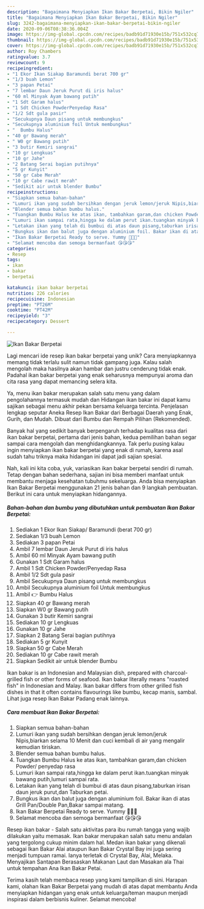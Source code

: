 ```yaml
---
description: "Bagaimana Menyiapkan Ikan Bakar Berpetai, Bikin Ngiler"
title: "Bagaimana Menyiapkan Ikan Bakar Berpetai, Bikin Ngiler"
slug: 3242-bagaimana-menyiapkan-ikan-bakar-berpetai-bikin-ngiler
date: 2020-09-06T08:38:36.004Z
image: https://img-global.cpcdn.com/recipes/badb91d71930e15b/751x532cq70/ikan-bakar-berpetai-foto-resep-utama.jpg
thumbnail: https://img-global.cpcdn.com/recipes/badb91d71930e15b/751x532cq70/ikan-bakar-berpetai-foto-resep-utama.jpg
cover: https://img-global.cpcdn.com/recipes/badb91d71930e15b/751x532cq70/ikan-bakar-berpetai-foto-resep-utama.jpg
author: Roy Chambers
ratingvalue: 3.7
reviewcount: 9
recipeingredient:
- "1 Ekor Ikan Siakap Baramundi berat 700 gr"
- "1/3 buah Lemon"
- "3 papan Petai"
- "7 lembar Daun Jeruk Purut di iris halus"
- "60 ml Minyak Ayam bawang putih"
- "1 Sdt Garam halus"
- "1 Sdt Chicken PowderPenyedap Rasa"
- "1/2 Sdt gula pasir"
- "Secukupnya Daun pisang untuk membungkus"
- "Secukupnya aluminium foil Untuk membungkus"
- "  Bumbu Halus"
- "40 gr Bawang merah"
- " W0 gr Bawang putih"
- "3 butir Kemiri sangrai"
- "10 gr Lengkuas"
- "10 gr Jahe"
- "2 Batang Serai bagian putihnya"
- "5 gr Kunyit"
- "50 gr Cabe Merah"
- "10 gr Cabe rawit merah"
- "Sedikit air untuk blender Bumbu"
recipeinstructions:
- "Siapkan semua bahan-bahan"
- "Lumuri ikan yang sudah bersihkan dengan jeruk lemon/jeruk Nipis,biarkan selama 10 Menit dan cuci kembali di air yang mengalir kemudian tiriskan."
- "Blender semua bahan bumbu halus."
- "Tuangkan Bumbu Halus ke atas ikan, tambahkan garam,dan chicken Powder/ penyedap rasa"
- "Lumuri ikan sampai rata,hingga ke dalam perut ikan.tuangkan minyak bawang putih,lumuri sampai rata."
- "Letakan ikan yang telah di bumbui di atas daun pisang,taburkan irisan daun jeruk purut,dan Taburkan petai."
- "Bungkus ikan dan balut juga dengan aluminium foil. Bakar ikan di atas Grill Pan/Double Pan,Bakar sampai matang."
- "Ikan Bakar Berpetai Ready to serve. Yummy 🤤🤤🤤"
- "Selamat mencoba dan semoga bermanfaat 😘😘😘"
categories:
- Resep
tags:
- ikan
- bakar
- berpetai

katakunci: ikan bakar berpetai 
nutrition: 226 calories
recipecuisine: Indonesian
preptime: "PT26M"
cooktime: "PT42M"
recipeyield: "3"
recipecategory: Dessert

---
```



![Ikan Bakar Berpetai](https://img-global.cpcdn.com/recipes/badb91d71930e15b/751x532cq70/ikan-bakar-berpetai-foto-resep-utama.jpg)

Lagi mencari ide resep ikan bakar berpetai yang unik? Cara menyiapkannya memang tidak terlalu sulit namun tidak gampang juga. Kalau salah mengolah maka hasilnya akan hambar dan justru cenderung tidak enak. Padahal ikan bakar berpetai yang enak seharusnya mempunyai aroma dan cita rasa yang dapat memancing selera kita.

Ya, menu ikan bakar merupakan salah satu menu yang dalam pengolahannya termasuk mudah dan Hidangan ikan bakar ini dapat kamu sajikan sebagai menu akhir pekan bersama keluarga tercinta. Penjelasan lengkap seputar Aneka Resep Ikan Bakar dari Berbagai Daerah yang Enak, Gurih, dan Mudah. Dibuat dari Bumbu dan Rempah Pilihan (Rekomended).

Banyak hal yang sedikit banyak berpengaruh terhadap kualitas rasa dari ikan bakar berpetai, pertama dari jenis bahan, kedua pemilihan bahan segar sampai cara mengolah dan menghidangkannya. Tak perlu pusing kalau ingin menyiapkan ikan bakar berpetai yang enak di rumah, karena asal sudah tahu triknya maka hidangan ini dapat jadi sajian spesial.


Nah, kali ini kita coba, yuk, variasikan ikan bakar berpetai sendiri di rumah. Tetap dengan bahan sederhana, sajian ini bisa memberi manfaat untuk membantu menjaga kesehatan tubuhmu sekeluarga. Anda bisa menyiapkan Ikan Bakar Berpetai menggunakan 21 jenis bahan dan 9 langkah pembuatan. Berikut ini cara untuk menyiapkan hidangannya.

<!--inarticleads1-->

##### Bahan-bahan dan bumbu yang dibutuhkan untuk pembuatan Ikan Bakar Berpetai:

1. Sediakan 1 Ekor Ikan Siakap/ Baramundi (berat 700 gr)
1. Sediakan 1/3 buah Lemon
1. Sediakan 3 papan Petai
1. Ambil 7 lembar Daun Jeruk Purut di iris halus
1. Ambil 60 ml Minyak Ayam bawang putih
1. Gunakan 1 Sdt Garam halus
1. Ambil 1 Sdt Chicken Powder/Penyedap Rasa
1. Ambil 1/2 Sdt gula pasir
1. Ambil Secukupnya Daun pisang untuk membungkus
1. Ambil Secukupnya aluminium foil Untuk membungkus
1. Ambil  👉 Bumbu Halus
1. Siapkan 40 gr Bawang merah
1. Siapkan  W0 gr Bawang putih
1. Gunakan 3 butir Kemiri sangrai
1. Sediakan 10 gr Lengkuas
1. Gunakan 10 gr Jahe
1. Siapkan 2 Batang Serai bagian putihnya
1. Sediakan 5 gr Kunyit
1. Siapkan 50 gr Cabe Merah
1. Sediakan 10 gr Cabe rawit merah
1. Siapkan Sedikit air untuk blender Bumbu


Ikan bakar is an Indonesian and Malaysian dish, prepared with charcoal-grilled fish or other forms of seafood. Ikan bakar literally means &#34;roasted fish&#34; in Indonesian and Malay. Ikan bakar differs from other grilled fish dishes in that it often contains flavourings like bumbu, kecap manis, sambal. Lihat juga resep Ikan Bakar Padang enak lainnya. 

<!--inarticleads2-->

##### Cara membuat Ikan Bakar Berpetai:

1. Siapkan semua bahan-bahan
1. Lumuri ikan yang sudah bersihkan dengan jeruk lemon/jeruk Nipis,biarkan selama 10 Menit dan cuci kembali di air yang mengalir kemudian tiriskan.
1. Blender semua bahan bumbu halus.
1. Tuangkan Bumbu Halus ke atas ikan, tambahkan garam,dan chicken Powder/ penyedap rasa
1. Lumuri ikan sampai rata,hingga ke dalam perut ikan.tuangkan minyak bawang putih,lumuri sampai rata.
1. Letakan ikan yang telah di bumbui di atas daun pisang,taburkan irisan daun jeruk purut,dan Taburkan petai.
1. Bungkus ikan dan balut juga dengan aluminium foil. Bakar ikan di atas Grill Pan/Double Pan,Bakar sampai matang.
1. Ikan Bakar Berpetai Ready to serve. Yummy 🤤🤤🤤
1. Selamat mencoba dan semoga bermanfaat 😘😘😘


Resep ikan bakar - Salah satu aktivitas para ibu rumah tangga yang wajib dilakukan yaitu memasak. Ikan bakar merupakan salah satu menu andalan yang tergolong cukup minim dalam hal. Medan ikan bakar yang dikenali sebagai Ikan Bakar Alai ataupun Ikan Bakar Crystal Bay ini juga sering menjadi tumpuan ramai. Ianya terletak di Crystal Bay, Alai, Melaka. Menyajikan Santapan Berasaskan Makanan Laut dan Masakan ala Thai untuk tempahan Ana Ikan Bakar Petai. 

Terima kasih telah membaca resep yang kami tampilkan di sini. Harapan kami, olahan Ikan Bakar Berpetai yang mudah di atas dapat membantu Anda menyiapkan hidangan yang enak untuk keluarga/teman maupun menjadi inspirasi dalam berbisnis kuliner. Selamat mencoba!
